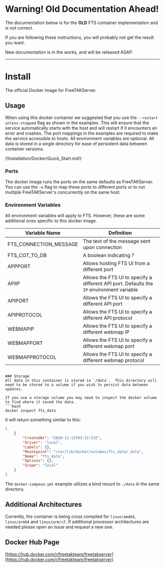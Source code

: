 # Warning! Old Documentation Ahead!

The documentation below is for the **OLD** FTS container implementation and is not correct.

If you are following these instructions, you will probably not get the result you want.

New documentation is in the works, and will be released ASAP.

---

# Install

The official Docker image for FreeTAKServer.

## Usage
When using this docker container we suggested that you use the `--restart unless-stopped` flag as shown in the examples. 
This will ensure that the service automatically starts with the host and will restart if it encounters an error and crashes.
The port mappings in the examples are required to make the service accessible to hosts.
All environment variables are optional.
All data is stored in a single directory for ease of persistent data between container versions.

{!Installation/Docker/Quick_Start.md!}

### Ports
The docker image runs the ports on the same defaults as FreeTAKServer.
You can use the `-e` flag to map these ports to different ports or to run multiple FreeTAKServer's concurrently on the same host.

### Environment Variables
All environment variables will apply to FTS.
However, these are some additional ones specific to this docker image.

| Variable Name           | Definition                                                                                |
|-------------------------|-------------------------------------------------------------------------------------------|
| FTS_CONNECTION_MESSAGE  | The text of the message sent upon connection                                              |
| FTS_COT_TO_DB           | A boolean indicating ?                                                                    |
| APPPORT                 | Allows hosting FTS UI from a different port                                               |
| APIIP                   | Allows the FTS UI to specify a different API port. Defaults the `IP` environment variable |
| APIPORT                 | Allows the FTS UI to specify a different API port                                         |
| APIPROTOCOL             | Allows the FTS UI to specify a different API protocol                                     |
| WEBMAPIP                | Allows the FTS UI to specify a different webmap IP                                        |
| WEBMAPPORT              | Allows the FTS UI to specify a different webmap port                                      |
| WEBMAPPROTOCOL          | Allows the FTS UI to specify a different webmap protocol                                  |
```

### Storage
All data in this container is stored in `/data`.  This directory will need to be stored to a volume if you wish to persist data between updates.

If you use a storage volume you may need to inspect the docker volume to find where it saved the data.  
```bash
docker inspect fts_data
````
It will return something similar to this:
```json
[
    {
        "CreatedAt": "2020-11-12T03:32:53Z",
        "Driver": "local",
        "Labels": {},
        "Mountpoint": "/var/lib/docker/volumes/fts_data/_data",
        "Name": "fts_data",
        "Options": {},
        "Scope": "local"
    }
]
```

The `docker-compose.yml` example utilizes a bind mount to `./data` in the same directory.

## Additional Architectures
Currently, the container is being cross compiled for `linux/amd64`, `linux/arm64` and `linux/arm/v7`.
If additional processor architectures are needed please open an issue and request a new one.

## Docker Hub Page
[https://hub.docker.com/r/freetakteam/freetakserver](https://hub.docker.com/r/freetakteam/freetakserver)
